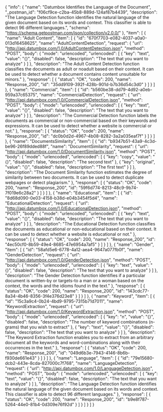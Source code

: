{
  "info": {
    "name": "Datumbox Identifies the Language of the Document",
    "_postman_id": "f06cf9ce-c2ba-45b8-889d-124af87b4439",
    "description": "The Language Detection function identifies the natural language of the given document based on its words and context. This classifier is able to detect 96 different languages.",
    "schema": "https://schema.getpostman.com/json/collection/v2.0.0/"
  },
  "item": [
    {
      "name": "Adult Content",
      "item": [
        {
          "id": "670f7703-e082-4037-a0a0-013d16458625",
          "name": "AdultContentDetection",
          "request": {
            "url": "http://api.datumbox.com/1.0/AdultContentDetection.json",
            "method": "POST",
            "body": {
              "mode": "urlencoded",
              "urlencoded": [
                {
                  "key": "text",
                  "value": "{}",
                  "disabled": false,
                  "description": "The text that you want to analyze"
                }
              ]
            },
            "description": "The Adult Content Detection function classifies the documents as adult or noadult based on their context. It can be used to detect whether a document contains content unsuitable for minors."
          },
          "response": [
            {
              "status": "OK",
              "code": 200,
              "name": "Response_200",
              "id": "35dd9109-392f-428b-901d-b7b36d54c3d0"
            }
          ]
        }
      ]
    },
    {
      "name": "Commercial",
      "item": [
        {
          "id": "b560be38-dd79-4d92-a0eb-959a37c65375",
          "name": "CommercialDetection",
          "request": {
            "url": "http://api.datumbox.com/1.0/CommercialDetection.json",
            "method": "POST",
            "body": {
              "mode": "urlencoded",
              "urlencoded": [
                {
                  "key": "text",
                  "value": "{}",
                  "disabled": false,
                  "description": "The text that you want to analyze"
                }
              ]
            },
            "description": "The Commercial Detection function labels the documents as commercial or non-commercial based on their keywords and expressions. It can be used to detect whether a website is commercial or not."
          },
          "response": [
            {
              "status": "OK",
              "code": 200,
              "name": "Response_200",
              "id": "dc0b0d2d-4967-4b08-8282-3a2a035eaf7f"
            }
          ]
        }
      ]
    },
    {
      "name": "DocumentsSimilarity",
      "item": [
        {
          "id": "b9347b51-43a9-4c3d-be96-26f89dded88f",
          "name": "DocumentSimilarity",
          "request": {
            "url": "http://api.datumbox.com/1.0/DocumentSimilarity.json",
            "method": "POST",
            "body": {
              "mode": "urlencoded",
              "urlencoded": [
                {
                  "key": "copy",
                  "value": "{}",
                  "disabled": false,
                  "description": "The second text"
                },
                {
                  "key": "original",
                  "value": "{}",
                  "disabled": false,
                  "description": "The first text"
                }
              ]
            },
            "description": "The Document Similarity function estimates the degree of similarity between two documents. It can be used to detect duplicate webpages or detect plagiarism."
          },
          "response": [
            {
              "status": "OK",
              "code": 200,
              "name": "Response_200",
              "id": "59f6d774-8213-48c9-9b74-7f019e6c28a2"
            }
          ]
        }
      ]
    },
    {
      "name": "Educational",
      "item": [
        {
          "id": "8d68d090-0e03-4158-b38d-e04b3454f5d4",
          "name": "EducationalDetection",
          "request": {
            "url": "http://api.datumbox.com/1.0/EducationalDetection.json",
            "method": "POST",
            "body": {
              "mode": "urlencoded",
              "urlencoded": [
                {
                  "key": "text",
                  "value": "{}",
                  "disabled": false,
                  "description": "The text that you want to analyze"
                }
              ]
            },
            "description": "The Educational Detection function classifies the documents as educational or non-educational based on their context. It can be used to detect whether a website is educational or not."
          },
          "response": [
            {
              "status": "OK",
              "code": 200,
              "name": "Response_200",
              "id": "4ec50cf0-8b59-49e4-8685-47e6954a7af5"
            }
          ]
        }
      ]
    },
    {
      "name": "Gender",
      "item": [
        {
          "id": "58afd5e6-6778-4a12-aea4-9647a077fb0f",
          "name": "GenderDetection",
          "request": {
            "url": "http://api.datumbox.com/1.0/GenderDetection.json",
            "method": "POST",
            "body": {
              "mode": "urlencoded",
              "urlencoded": [
                {
                  "key": "text",
                  "value": "{}",
                  "disabled": false,
                  "description": "The text that you want to analyze"
                }
              ]
            },
            "description": "The Gender Detection function identifies if a particular document is written-by or targets-to a man or a woman based on the context, the words and the idioms found in the text."
          },
          "response": [
            {
              "status": "OK",
              "code": 200,
              "name": "Response_200",
              "id": "143cdc77-8a34-4b46-8356-3f4e376d23e8"
            }
          ]
        }
      ]
    },
    {
      "name": "Keyword",
      "item": [
        {
          "id": "15c3a9c4-0b24-4bd9-9795-7315b71d7011",
          "name": "KeywordExtraction",
          "request": {
            "url": "http://api.datumbox.com/1.0/KeywordExtraction.json",
            "method": "POST",
            "body": {
              "mode": "urlencoded",
              "urlencoded": [
                {
                  "key": "n",
                  "value": "{}",
                  "disabled": false,
                  "description": "The number of keyword combinations (n-grams) that you wish to extract"
                },
                {
                  "key": "text",
                  "value": "{}",
                  "disabled": false,
                  "description": "The text that you want to analyze"
                }
              ]
            },
            "description": "The Keyword Extraction function enables you to extract from an arbitrary document all the keywords and word-combinations along with their occurrences in the text."
          },
          "response": [
            {
              "status": "OK",
              "code": 200,
              "name": "Response_200",
              "id": "049d6b3e-7943-4146-8b6b-f930de661e43"
            }
          ]
        }
      ]
    },
    {
      "name": "Language",
      "item": [
        {
          "id": "79e15680-dcb2-443e-8cda-827000c7f768",
          "name": "LanguageDetection",
          "request": {
            "url": "http://api.datumbox.com/1.0/LanguageDetection.json",
            "method": "POST",
            "body": {
              "mode": "urlencoded",
              "urlencoded": [
                {
                  "key": "text",
                  "value": "{}",
                  "disabled": false,
                  "description": "The text that you want to analyze"
                }
              ]
            },
            "description": "The Language Detection function identifies the natural language of the given document based on its words and context. This classifier is able to detect 96 different languages."
          },
          "response": [
            {
              "status": "OK",
              "code": 200,
              "name": "Response_200",
              "id": "b9e8f787-5264-44e0-81b4-0d309e76f92d"
            }
          ]
        }
      ]
    }
  ]
}